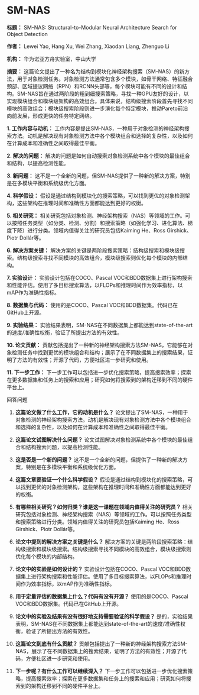 # SM-NAS

**标题：** SM-NAS: Structural-to-Modular Neural Architecture Search for Object Detection

**作者：** Lewei Yao, Hang Xu, Wei Zhang, Xiaodan Liang, Zhenguo Li

**机构：** 华为诺亚方舟实验室，中山大学

**摘要：** 这篇论文提出了一种名为结构到模块化神经架构搜索（SM-NAS）的新方法，用于对象检测任务。对象检测方法通常包含多个模块，如骨干网络、特征融合颈部、区域提议网络（RPN）和RCNN头部等，每个模块可能有不同的设计和结构。SM-NAS旨在通过两阶段的粗到细搜索策略，寻找一种GPU友好的设计，以实现模块组合和模块级架构的高效组合。具体来说，结构级搜索阶段首先寻找不同模块的高效组合；模块级搜索阶段则进一步演化每个特定模块，推动Pareto前沿向前发展，形成更快的任务特定网络。

**1. 工作内容与动机：** 工作内容是提出SM-NAS，一种用于对象检测的神经架构搜索方法。动机是解决现有对象检测方法中各个模块组合和选择的复杂性，以及如何在计算成本和准确性之间取得最佳平衡。

**2. 解决的问题：** 解决的问题是如何自动搜索对象检测系统中各个模块的最佳组合和结构，以提高检测性能。

**3. 新问题：** 这不是一个全新的问题，但SM-NAS提供了一种新的解决方案，特别是在多模块平衡和系统级优化方面。

**4. 科学假设：** 假设是通过结构到模块化的搜索策略，可以找到更优的对象检测架构，这些架构在推理时间和准确性方面都能达到更好的权衡。

**5. 相关研究：** 相关研究包括对象检测、神经架构搜索（NAS）等领域的工作。可以按照任务类型（如分类、检测、分割）和搜索策略（如强化学习、进化算法、梯度下降）进行分类。领域内值得关注的研究员包括Kaiming He、Ross Girshick、Piotr Dollár等。

**6. 解决方案关键：** 解决方案的关键是两阶段搜索策略：结构级搜索和模块级搜索。结构级搜索寻找不同模块的高效组合，模块级搜索则优化每个模块的内部结构。

**7. 实验设计：** 实验设计包括在COCO、Pascal VOC和BDD数据集上进行架构搜索和性能评估。使用了多目标搜索算法，以FLOPs和推理时间作为效率指标，以mAP作为准确性指标。

**8. 数据集与代码：** 使用的是COCO、Pascal VOC和BDD数据集。代码已在GitHub上开源。

**9. 实验结果：** 实验结果表明，SM-NAS在不同数据集上都能达到state-of-the-art的速度/准确性权衡，验证了所提出方法的有效性。

**10. 论文贡献：** 贡献包括提出了一种新的神经架构搜索方法SM-NAS，它能够在对象检测任务中找到更优的模块组合和结构；展示了在不同数据集上的搜索结果，证明了方法的有效性；开源了代码，方便社区进一步研究和使用。

**11. 下一步工作：** 下一步工作可以包括进一步优化搜索策略，提高搜索效率；探索在更多数据集和任务上的搜索和应用；研究如何将搜索到的架构迁移到不同的硬件平台上。


回答问题

1. **这篇论文做了什么工作，它的动机是什么？** 论文提出了SM-NAS，一种用于对象检测的神经架构搜索方法。动机是解决现有对象检测方法中各个模块组合和选择的复杂性，以及如何在计算成本和准确性之间取得最佳平衡。
    
2. **这篇论文试图解决什么问题？** 论文试图解决对象检测系统中各个模块的最佳组合和结构搜索问题，以提高检测性能。
    
3. **这是否是一个新的问题？** 这不是一个全新的问题，但提供了一种新的解决方案，特别是在多模块平衡和系统级优化方面。
    
4. **这篇文章要验证一个什么科学假设？** 假设是通过结构到模块化的搜索策略，可以找到更优的对象检测架构，这些架构在推理时间和准确性方面都能达到更好的权衡。
    
5. **有哪些相关研究？如何归类？谁是这一课题在领域内值得关注的研究员？** 相关研究包括对象检测、神经架构搜索（NAS）等领域的工作。可以按照任务类型和搜索策略进行分类。领域内值得关注的研究员包括Kaiming He、Ross Girshick、Piotr Dollár等。
    
6. **论文中提到的解决方案之关键是什么？** 解决方案的关键是两阶段搜索策略：结构级搜索和模块级搜索。结构级搜索寻找不同模块的高效组合，模块级搜索则优化每个模块的内部结构。
    
7. **论文中的实验是如何设计的？** 实验设计包括在COCO、Pascal VOC和BDD数据集上进行架构搜索和性能评估。使用了多目标搜索算法，以FLOPs和推理时间作为效率指标，以mAP作为准确性指标。
    
8. **用于定量评估的数据集上什么？代码有没有开源？** 使用的是COCO、Pascal VOC和BDD数据集。代码已在GitHub上开源。
    
9. **论文中的实验及结果有没有很好地支持需要验证的科学假设？** 是的，实验结果表明，SM-NAS在不同数据集上都能达到state-of-the-art的速度/准确性权衡，验证了所提出方法的有效性。
    
10. **这篇论文到底有什么贡献？** 贡献包括提出了一种新的神经架构搜索方法SM-NAS，展示了在不同数据集上的搜索结果，证明了方法的有效性；开源了代码，方便社区进一步研究和使用。
    
11. **下一步呢？有什么工作可以继续深入？** 下一步工作可以包括进一步优化搜索策略，提高搜索效率；探索在更多数据集和任务上的搜索和应用；研究如何将搜索到的架构迁移到不同的硬件平台上。